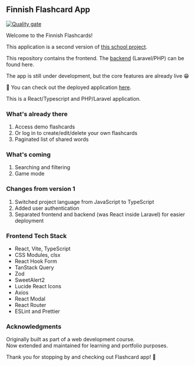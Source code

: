 ## Finnish Flashcard App

[![Quality gate](https://sonarcloud.io/api/project_badges/quality_gate?project=DarjaElina_finnish-flashcard-app-frontend)](https://sonarcloud.io/summary/new_code?id=DarjaElina_finnish-flashcard-app-frontend)

Welcome to the Finnish Flashcards!

This application is a second version of [this school project](https://github.com/DarjaElina/finnish-flashcard-app).

This repository contains the frontend. The [backend](https://github.com/DarjaElina/finnish-flashcard-app) (Laravel/PHP) can be found here.

The app is still under development, but the core features are already live 😁

🪩 You can check out the deployed application [here](https://finnish-flashcard-app-frontend.vercel.app).

This is a React/Typescript and PHP/Laravel application.

### What's already there
1) Access demo flashcards
2) Or log in to create/edit/delete your own flashcards
3) Paginated list of shared words

### What's coming
1) Searching and filtering
2) Game mode

### Changes from version 1
1) Switched project language from JavaScript to TypeScript
2) Added user authentication
3) Separated frontend and backend (was React inside Laravel) for easier deployment

### Frontend Tech Stack
- React, Vite, TypeScript
- CSS Modules, clsx
- React Hook Form
- TanStack Query
- Zod
- SweetAlert2
- Lucide React Icons
- Axios
- React Modal
- React Router
- ESLint and Prettier

### Acknowledgments
Originally built as part of a web development course.  
Now extended and maintained for learning and portfolio purposes.

Thank you for stopping by and checking out Flashcard app! 💙



